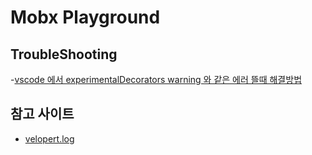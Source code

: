 # Mobx Playground

## TroubleShooting

-[vscode 에서 experimentalDecorators warning 와 같은 에러 뜰때 해결방법](https://ideveloper2.tistory.com/140)

## 참고 사이트

- [velopert.log](https://velog.io/@velopert/begin-mobx)
